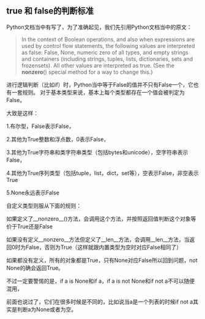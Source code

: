 ## true 和 false的判断标准

Python文档当中有写了，为了准确起见，我们先引用Python文档当中的原文：

>In the context of Boolean operations, and also when expressions are used by
control flow statements, the following values are interpreted as false:
False, None, numeric zero of all types, and empty strings and containers
(including strings, tuples, lists, dictionaries, sets and frozensets).  All
other values are interpreted as true.  (See the __nonzero__()
special method for a way to change this.)

进行逻辑判断（比如if）时，Python当中等于False的值并不只有False一个，它也有一套规则。
对于基本类型来说，基本上每个类型都存在一个值会被判定为False。

大致是这样：

  1.布尔型，False表示False，

  2.其他为True整数和浮点数，0表示False，

  3.其他为True字符串和类字符串类型（包括bytes和unicode），空字符串表示False，

  4.其他为True序列类型（包括tuple，list，dict，set等），空表示False，非空表示True

  5.None永远表示False

自定义类型则服从下面的规则：

  如果定义了__nonzero__()方法，会调用这个方法，并按照返回值判断这个对象等价于True还是False

  如果没有定义__nonzero__方法但定义了__len__方法，会调用__len__方法，当返回0时为False，否则为True（这样就跟内置类型为空时对应False相同了）

  如果都没有定义，所有的对象都是True，只有None对应False所以回到问题，not None的确会返回True。
  

不过一定要警惕的是，if a is None和if a，if a is not None和if not a不可以随便混用，

前面也说过了，它们在很多时候是不同的，比如说当a是一个列表的时候if not a其实是判断a为None或者为空。

